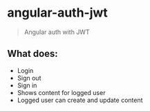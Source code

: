 # angular-auth-jwt
> Angular auth with JWT 

## What does:
  * Login
  * Sign out
  * Sign in
  * Shows content for logged user
  * Logged user can create and update content
